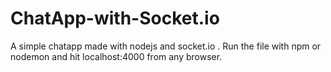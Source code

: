 # ChatApp-with-Socket.io

A simple chatapp made with nodejs and socket.io .
Run the file with npm or nodemon and hit localhost:4000 from any browser.
